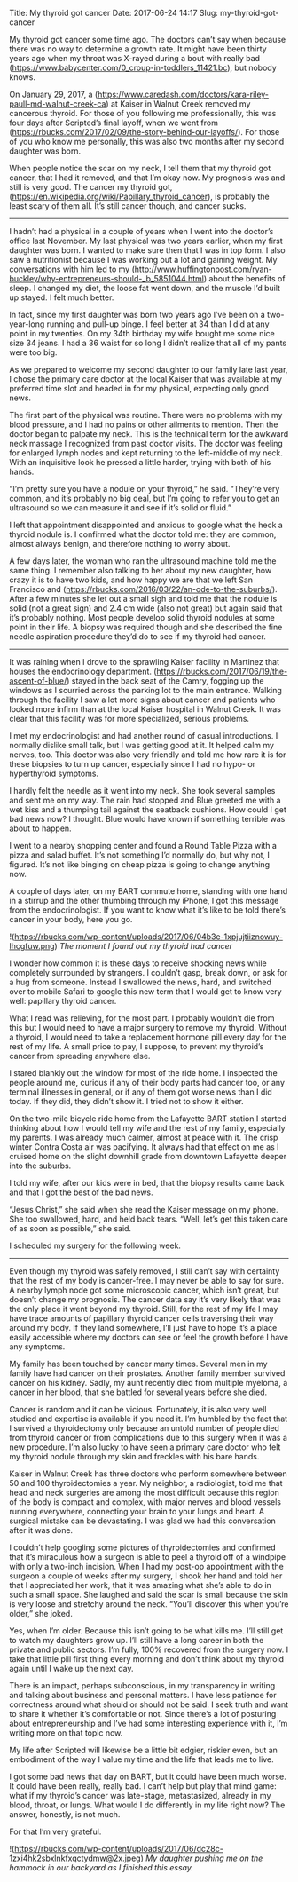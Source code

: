 Title: My thyroid got cancer
Date: 2017-06-24 14:17
Slug: my-thyroid-got-cancer

My thyroid got cancer some time ago. The doctors can’t say when because there was no way to determine a growth rate. It might have been thirty years ago when my throat was X-rayed during a bout with really bad (https://www.babycenter.com/0_croup-in-toddlers_11421.bc), but nobody knows.

On January 29, 2017, a (https://www.caredash.com/doctors/kara-riley-paull-md-walnut-creek-ca) at Kaiser in Walnut Creek removed my cancerous thyroid. For those of you following me professionally, this was four days after Scripted’s final layoff, when we went from (https://rbucks.com/2017/02/09/the-story-behind-our-layoffs/). For those of you who know me personally, this was also two months after my second daughter was born.

When people notice the scar on my neck, I tell them that my thyroid got cancer, that I had it removed, and that I’m okay now. My prognosis was and still is very good. The cancer my thyroid got, (https://en.wikipedia.org/wiki/Papillary_thyroid_cancer), is probably the least scary of them all. It’s still cancer though, and cancer sucks.

---

I hadn’t had a physical in a couple of years when I went into the doctor’s office last November. My last physical was two years earlier, when my first daughter was born. I wanted to make sure then that I was in top form. I also saw a nutritionist because I was working out a lot and gaining weight. My conversations with him led to my (http://www.huffingtonpost.com/ryan-buckley/why-entrepreneurs-should-_b_5851044.html) about the benefits of sleep. I changed my diet, the loose fat went down, and the muscle I’d built up stayed. I felt much better.

In fact, since my first daughter was born two years ago I’ve been on a two-year-long running and pull-up binge. I feel better at 34 than I did at any point in my twenties. On my 34th birthday my wife bought me some nice size 34 jeans. I had a 36 waist for so long I didn’t realize that all of my pants were too big.

As we prepared to welcome my second daughter to our family late last year, I chose the primary care doctor at the local Kaiser that was available at my preferred time slot and headed in for my physical, expecting only good news.

The first part of the physical was routine. There were no problems with my blood pressure, and I had no pains or other ailments to mention. Then the doctor began to palpate my neck. This is the technical term for the awkward neck massage I recognized from past doctor visits. The doctor was feeling for enlarged lymph nodes and kept returning to the left-middle of my neck. With an inquisitive look he pressed a little harder, trying with both of his hands.

“I’m pretty sure you have a nodule on your thyroid,” he said. “They’re very common, and it’s probably no big deal, but I’m going to refer you to get an ultrasound so we can measure it and see if it’s solid or fluid.”

I left that appointment disappointed and anxious to google what the heck a thyroid nodule is. I confirmed what the doctor told me: they are common, almost always benign, and therefore nothing to worry about.

A few days later, the woman who ran the ultrasound machine told me the same thing. I remember also talking to her about my new daughter, how crazy it is to have two kids, and how happy we are that we left San Francisco and (https://rbucks.com/2016/03/22/an-ode-to-the-suburbs/). After a few minutes she let out a small sigh and told me that the nodule is solid (not a great sign) and 2.4 cm wide (also not great) but again said that it’s probably nothing. Most people develop solid thyroid nodules at some point in their life. A biopsy was required though and she described the fine needle aspiration procedure they’d do to see if my thyroid had cancer.

---

It was raining when I drove to the sprawling Kaiser facility in Martinez that houses the endocrinology department. (https://rbucks.com/2017/06/19/the-ascent-of-blue/) stayed in the back seat of the Camry, fogging up the windows as I scurried across the parking lot to the main entrance. Walking through the facility I saw a lot more signs about cancer and patients who looked more infirm than at the local Kaiser hospital in Walnut Creek. It was clear that this facility was for more specialized, serious problems.

I met my endocrinologist and had another round of casual introductions. I normally dislike small talk, but I was getting good at it. It helped calm my nerves, too. This doctor was also very friendly and told me how rare it is for these biopsies to turn up cancer, especially since I had no hypo- or hyperthyroid symptoms.

I hardly felt the needle as it went into my neck. She took several samples and sent me on my way. The rain had stopped and Blue greeted me with a wet kiss and a thumping tail against the seatback cushions. How could I get bad news now? I thought. Blue would have known if something terrible was about to happen.

I went to a nearby shopping center and found a Round Table Pizza with a pizza and salad buffet. It’s not something I’d normally do, but why not, I figured. It’s not like binging on cheap pizza is going to change anything now.

A couple of days later, on my BART commute home, standing with one hand in a stirrup and the other thumbing through my iPhone, I got this message from the endocrinologist. If you want to know what it’s like to be told there’s cancer in your body, here you go.

!(https://rbucks.com/wp-content/uploads/2017/06/04b3e-1xpjujtiiznowuy-lhcgfuw.png)
*The moment I found out my thyroid had cancer*

I wonder how common it is these days to receive shocking news while completely surrounded by strangers. I couldn’t gasp, break down, or ask for a hug from someone. Instead I swallowed the news, hard, and switched over to mobile Safari to google this new term that I would get to know very well: papillary thyroid cancer.

What I read was relieving, for the most part. I probably wouldn’t die from this but I would need to have a major surgery to remove my thyroid. Without a thyroid, I would need to take a replacement hormone pill every day for the rest of my life. A small price to pay, I suppose, to prevent my thyroid’s cancer from spreading anywhere else.

I stared blankly out the window for most of the ride home. I inspected the people around me, curious if any of their body parts had cancer too, or any terminal illnesses in general, or if any of them got worse news than I did today. If they did, they didn’t show it. I tried not to show it either.

On the two-mile bicycle ride home from the Lafayette BART station I started thinking about how I would tell my wife and the rest of my family, especially my parents. I was already much calmer, almost at peace with it. The crisp winter Contra Costa air was pacifying. It always had that effect on me as I cruised home on the slight downhill grade from downtown Lafayette deeper into the suburbs.

I told my wife, after our kids were in bed, that the biopsy results came back and that I got the best of the bad news.

“Jesus Christ,” she said when she read the Kaiser message on my phone. She too swallowed, hard, and held back tears. “Well, let’s get this taken care of as soon as possible,” she said.

I scheduled my surgery for the following week.

---

Even though my thyroid was safely removed, I still can’t say with certainty that the rest of my body is cancer-free. I may never be able to say for sure. A nearby lymph node got some microscopic cancer, which isn’t great, but doesn’t change my prognosis. The cancer data say it’s very likely that was the only place it went beyond my thyroid. Still, for the rest of my life I may have trace amounts of papillary thyroid cancer cells traversing their way around my body. If they land somewhere, I’ll just have to hope it’s a place easily accessible where my doctors can see or feel the growth before I have any symptoms.

My family has been touched by cancer many times. Several men in my family have had cancer on their prostates. Another family member survived cancer on his kidney. Sadly, my aunt recently died from multiple myeloma, a cancer in her blood, that she battled for several years before she died.

Cancer is random and it can be vicious. Fortunately, it is also very well studied and expertise is available if you need it. I’m humbled by the fact that I survived a thyroidectomy only because an untold number of people died from thyroid cancer or from complications due to this surgery when it was a new procedure. I’m also lucky to have seen a primary care doctor who felt my thyroid nodule through my skin and freckles with his bare hands.

Kaiser in Walnut Creek has three doctors who perform somewhere between 50 and 100 thyroidectomies a year. My neighbor, a radiologist, told me that head and neck surgeries are among the most difficult because this region of the body is compact and complex, with major nerves and blood vessels running everywhere, connecting your brain to your lungs and heart. A surgical mistake can be devastating. I was glad we had this conversation after it was done.

I couldn’t help googling some pictures of thyroidectomies and confirmed that it’s miraculous how a surgeon is able to peel a thyroid off of a windpipe with only a two-inch incision. When I had my post-op appointment with the surgeon a couple of weeks after my surgery, I shook her hand and told her that I appreciated her work, that it was amazing what she’s able to do in such a small space. She laughed and said the scar is small because the skin is very loose and stretchy around the neck. “You’ll discover this when you’re older,” she joked.

Yes, when I’m older. Because this isn’t going to be what kills me. I’ll still get to watch my daughters grow up. I’ll still have a long career in both the private and public sectors. I’m fully, 100% recovered from the surgery now. I take that little pill first thing every morning and don’t think about my thyroid again until I wake up the next day.

There is an impact, perhaps subconscious, in my transparency in writing and talking about business and personal matters. I have less patience for correctness around what should or should not be said. I seek truth and want to share it whether it’s comfortable or not. Since there’s a lot of posturing about entrepreneurship and I’ve had some interesting experience with it, I’m writing more on that topic now.

My life after Scripted will likewise be a little bit edgier, riskier even, but an embodiment of the way I value my time and the life that leads me to live.

I got some bad news that day on BART, but it could have been much worse. It could have been really, really bad. I can’t help but play that mind game: what if my thyroid’s cancer was late-stage, metastasized, already in my blood, throat, or lungs. What would I do differently in my life right now? The answer, honestly, is not much.

For that I’m very grateful.

!(https://rbucks.com/wp-content/uploads/2017/06/dc28c-1zxi4hk2sbxlnkfxqctydmw@2x.jpeg)
*My daughter pushing me on the hammock in our backyard as I finished this essay.*